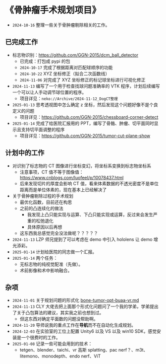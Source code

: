 # 《骨肿瘤手术规划项目》

- `2024-10-16` 整理一些关于骨肿瘤剔除相关的工作。

## 已完成工作

- 标志物识别：https://github.com/GGN-2015/dcm_ball_detector
  - 已完成：打包成 pypi 的包
  - `2024-10-17` 完成了根据距离对匹配球顺序的功能
  - `2024-10-22` XYZ 坐标修正（拟合二次函数线）
  - `2024-11-06` 对完成了 XYZ 坐标修正的标记球坐标进行可视化修正
- `2024-11-13` 编写了一个用于检查找球问题准确率的 VTK 程序，计划后续编写一个可以让人手动调节球位置的程序。
  - 项目详见：`neko://Archive/2024-11-12_DogCT整理`
- `2025-01-13` 思考透视图中怎么确定 z 坐标，然后发现这个问题好像不是个良定义的问题
  - 项目详见：https://github.com/GGN-2015/chessboard-corner-detect
- `2025-01-14` 完成了给医院汇报用的 PPT，编写了骨骼、肿瘤、切平面同时显示且支持切平面调整的程序
  - 项目详见：https://github.com/GGN-2015/tumor-cut-plane-show

## 计划中的工作

- 对识别了标志物的 CT 图像进行坐标变幻，将坐标系变换到标志物坐标系
  - 注意事项，CT 值不等于图像值：https://www.cnblogs.com/luofeel/p/10078437.html
  - 后来发现切片的厚度会影响 CT 值，看来体素数据的不透光密度不是单位距离而是单位体素的，现在基本上已经解决了
- 关于骨肿瘤剔除过程的手术规划
  - 最优化函数，目前还在构思
  - 之前的凸连续化的做法
    - 我发现上凸只能实现与运算、下凸只能实现或运算，反过来会发生严重的松弛退化
    - 具体原因以后再想
  - 这东西我总感觉完全没法做呢？？？？？
- `2024-11-13` LZP 师兄提到了可以考虑在 demo 中引入 hololens 让 demo 增光添彩。
- `2025-01-14` 计划给医院的同志做一个汇报。
- `2025-01-14` 两个任务：
  - 无标志物的纯视觉配准（先做）。
  - 术前影像和术中影响融合。

## 杂项

- `2024-11-01` 关于规划问题的形式化 [bone-tumor-opt-buaa-vr.md](../../data/buaa-vr/bone-tumor-opt-buaa-vr.md)
- `2024-11-13` CLY 大佬去把上面那个形式化问题问了一个我的学弟，学弟提出了关于凸包算法的建议，其实我之前也想到过。
  - 但这东西对确定平面数的问题没帮助啊。
- `2024-11-20` 导师说我的重点工作在**导航**而不在自动化生成规划。
- `2024-12-03` 在实验室的工位上配置 Unity6 以及 VS 以及 win10 SDK，感觉安装是一个很费时的工作。
- `2025-01-08` 记录一些可能会用到的技术：
  - tetgen、blender、taichi、vr 高斯 splatting、pac nerf？、m3t、litemono、monodepth、endo nerf、ViT



